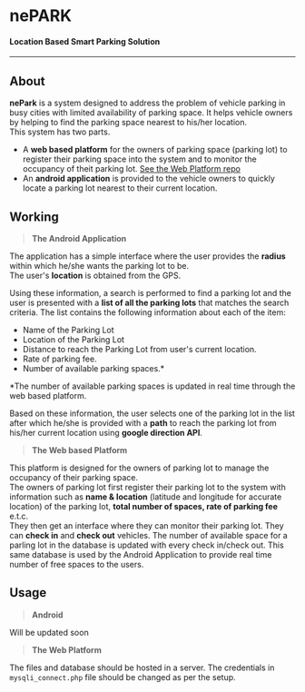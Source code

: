 # nePARK
#### Location Based Smart Parking Solution
<hr>

## About
__nePark__ is a system designed to address the problem of vehicle parking in busy cities with limited availability of parking space. It helps vehicle owners by helping to find the parking space nearest to his/her location.
<br>
This system has two parts. 
- A __web based platform__ for the owners of parking space (parking lot) to register their parking space into the system and to monitor the occupancy of theit parking lot. <a href="https://github.com/xitish/nePark-Smart-Parking">See the Web Platform repo</a>
- An __android application__ is provided to the vehicle owners to quickly locate a parking lot nearest to their current location. 

## Working
> __The Android Application__

The application has a simple interface where the user provides the __radius__ within which he/she wants the parking lot to be.<br>
The user's __location__ is obtained from the GPS.<br>

Using these information, a search is performed to find a parking lot and the user is presented with a __list of all the parking lots__ that matches the search criteria. The list contains the following information about each of the item:
- Name of the Parking Lot
- Location of the Parking Lot
- Distance to reach the Parking Lot from user's current location.
- Rate of parking fee.
- Number of available parking spaces.*

*The number of available parking spaces is updated in real time through the web based platform.

Based on these information, the user selects one of the parking lot in the list after which he/she is provided with a __path__ to reach the parking lot from his/her current location using __google direction API__.

> __The Web based Platform__

This platform is designed for the owners of parking lot to manage the occupancy of their parking space. <br>
The owners of parking lot first register their parking lot to the system with information such as __name & location__ (latitude and longitude for accurate location) of the parking lot, __total number of spaces, rate of parking fee__ e.t.c.<br>
They then get an interface where they can monitor their parking lot. They can __check in__ and __check out__ vehicles. The number of available space for a parling lot in the database is updated with every check in/check out. This same database is used by the Android Application to provide real time number of free spaces to the users.

## Usage
> __Android__

Will be updated soon

> __The Web Platform__

The files and database should be hosted in  a server. The credentials in `mysqli_connect.php` file should be changed as per the setup.
